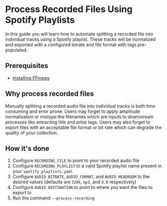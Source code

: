 # Process Recorded Files Using Spotify Playlists

In this guide you will learn how to automate splitting a recorded file into individual tracks using a Spotify playlist. These tracks will be normalized and exported with a configured bitrate and file format with tags pre-populated.

## Prerequisites

* [Installing FFmpeg](../tutorials/getting_started/setup.md#FFmpeg)

## Why process recorded files

Manually splitting a recorded audio file into individual tracks is both time consuming and error prone. Users may forget to apply amplitude normalization or mistype the filenames which are inputs to downstream processes like extracting title and artist tags. Users may also forget to export files with an acceptable file format or bit rate which can degrade the quality of your collection.

## How it's done

1. Configure `RECORDING_FILE` to point to your recorded audio file
1. Configure `RECORDING_PLAYLIST` to a valid Spotify playlist name present in your `spotify_playlists.yaml`
1. Configure `AUDIO_BITRATE`, `AUDIO_FORMAT`, and `AUDIO_HEADROOM` to the desired values (defaults are `320k`, `mp3`, and `0.0` respectively)
1. Configure `AUDIO_DESTINATION` to point to where you want the files to export to
1. Run the command `--process-recording`
